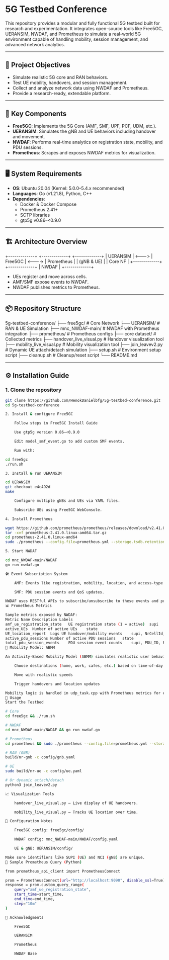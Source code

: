 # 5G Testbed Conference

This repository provides a modular and fully functional 5G testbed built for research and experimentation. It integrates open-source tools like Free5GC, UERANSIM, NWDAF, and Prometheus to simulate a real-world 5G environment capable of handling mobility, session management, and advanced network analytics.

---

## 🚀 Project Objectives

- Simulate realistic 5G core and RAN behaviors.
- Test UE mobility, handovers, and session management.
- Collect and analyze network data using NWDAF and Prometheus.
- Provide a research-ready, extendable platform.

---

## 🧩 Key Components

- **Free5GC**: Implements the 5G Core (AMF, SMF, UPF, PCF, UDM, etc.).
- **UERANSIM**: Simulates the gNB and UE behaviors including handover and movement.
- **NWDAF**: Performs real-time analytics on registration state, mobility, and PDU sessions.
- **Prometheus**: Scrapes and exposes NWDAF metrics for visualization.

---

## 🖥️ System Requirements

- **OS**: Ubuntu 20.04 (Kernel: 5.0.0–5.4.x recommended)
- **Languages**: Go (v1.21.8), Python, C++
- **Dependencies**:
  - Docker & Docker Compose
  - Prometheus 2.41+
  - SCTP libraries
  - gtp5g v0.86–<0.9.0

---

## 🏗️ Architecture Overview

   +-------------+       +-------------+        +-------------+
   |   UERANSIM  | <---> |   Free5GC   | <----> |  Prometheus |
   | (gNB & UE)  |       |   Core NF   |        +-------------+
   +-------------+       |     NWDAF   |
                         +-------------+


- UEs register and move across cells.
- AMF/SMF expose events to NWDAF.
- NWDAF publishes metrics to Prometheus.

---

## 📦 Repository Structure

5g-testbed-conference/ ├── free5gc/ # Core Network ├── UERANSIM/ # RAN & UE Simulation ├── mnc_NWDAF-main/ # NWDAF with Prometheus integration ├── prometheus/ # Prometheus configs ├── core dataset/ # Collected metrics ├── handover_live_visual.py # Handover visualization tool ├── mobility_live_visual.py # Mobility visualization tool ├── join_leavev2.py # Dynamic UE attach/detach simulation ├── setup.sh # Environment setup script ├── cleanup.sh # Cleanup/reset script └── README.md


---

## ⚙️ Installation Guide

### 1. Clone the repository

```bash
git clone https://github.com/HenokDanielbfg/5g-testbed-conference.git
cd 5g-testbed-conference

2. Install & configure Free5GC

    Follow steps in Free5GC Install Guide

    Use gtp5g version 0.86–<0.9.0

    Edit model_smf_event.go to add custom SMF events.

    Run with:

cd free5gc
./run.sh

3. Install & run UERANSIM

cd UERANSIM
git checkout e4c492d
make

    Configure multiple gNBs and UEs via YAML files.

    Subscribe UEs using Free5GC WebConsole.

4. Install Prometheus

wget https://github.com/prometheus/prometheus/releases/download/v2.41.0/prometheus-2.41.0.linux-amd64.tar.gz
tar -xvf prometheus-2.41.0.linux-amd64.tar.gz
cd prometheus-2.41.0.linux-amd64
sudo ./prometheus --config.file=prometheus.yml --storage.tsdb.retention.time=10y

5. Start NWDAF

cd mnc_NWDAF-main/NWDAF
go run nwdaf.go

🛠️ Event Subscription System

    AMF: Events like registration, mobility, location, and access-type changes.

    SMF: PDU session events and QoS updates.

NWDAF uses RESTful APIs to subscribe/unsubscribe to these events and processes real-time notifications for analytics.
📊 Prometheus Metrics

Sample metrics exposed by NWDAF:
Metric Name	Description	Labels
amf_ue_registration_state	UE registration state (1 = active)	supi
active_UEs	Number of active UEs	state
UE_location_report	Logs UE handover/mobility events	supi, NrCellId, time, tac
active_pdu_sessions	Number of active PDU sessions	state
total_pdu_session_events	PDU session event counts	supi, PDU_ID, Est_or_Rel
🧠 Mobility Model: ABMM

An Activity-Based Mobility Model (ABMM) simulates realistic user behavior. UEs:

    Choose destinations (home, work, cafes, etc.) based on time-of-day

    Move with realistic speeds

    Trigger handovers and location updates

Mobility logic is handled in udp_task.cpp with Prometheus metrics for every transition.
🔧 Usage
Start the Testbed

# Core
cd free5gc && ./run.sh

# NWDAF
cd mnc_NWDAF-main/NWDAF && go run nwdaf.go

# Prometheus
cd prometheus && sudo ./prometheus --config.file=prometheus.yml --storage.tsdb.retention.time=10y

# RAN (GNB)
build/nr-gnb -c config/gnb.yaml

# UE
sudo build/nr-ue -c config/ue.yaml

# Or dynamic attach/detach
python3 join_leavev2.py

📈 Visualization Tools

    handover_live_visual.py – Live display of UE handovers.

    mobility_live_visual.py – Tracks UE location over time.

📂 Configuration Notes

    Free5GC config: free5gc/config/

    NWDAF config: mnc_NWDAF-main/NWDAF/config.yaml

    UE & gNB: UERANSIM/config/

Make sure identifiers like SUPI (UE) and NCI (gNB) are unique.
🧪 Sample Prometheus Query (Python)

from prometheus_api_client import PrometheusConnect

prom = PrometheusConnect(url="http://localhost:9090", disable_ssl=True)
response = prom.custom_query_range(
    query="amf_ue_registration_state",
    start_time=start_time,
    end_time=end_time,
    step="10m"
)

👥 Acknowledgments

    Free5GC

    UERANSIM

    Prometheus

    NWDAF Base
